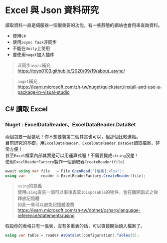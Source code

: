 ﻿# Excel 與 Json 資料研究

讀取資料一直是伺服器一個很重要的功能，有一些靜態的網站也會用來查詢資料。

- 使用`C#` 
- 使用`async Task`非同步 
- 不能在`Unity`上使用
- 要使用`nuget`加入插件

> 非同步`async`補充<br/>
> https://toyo0103.github.io/2020/09/19/about_async/

> `nuget`補充<br/>
> https://learn.microsoft.com/zh-tw/nuget/quickstart/install-and-use-a-package-in-visual-studio

## C# 讀取 Excel
### Nuget : ExcelDataReader、ExcelDataReader.DataSet

兩個包要一起裝吼！你不想要裝第二個其實也可以，但那個比較進階。<br/>
目前研究的基礎，用`ExcelDataReader`、`ExcelDataReader.DataSet`讀取檔案，非常方便！<br/>
甚至`Excel`檔案內部其實是可以用運算式喔！不需要變成`string`沒差！<br/>
使用`ExcelReaderFactory`製作一個讀取器`CreateReader(file)`<br/>

```csharp
await using var file   = File.OpenRead("[檔案].xlsx");
using var       reader = ExcelReaderFactory.CreateReader(file);
```

> `using`的意義<br/>
> 使用`using`宣告一個可以事後丟棄`IDisposable`的物件，會在離開函式之後釋放記憶體<br/>
> 如此一來可以避免記憶體浪費<br/>
> https://learn.microsoft.com/zh-tw/dotnet/csharp/language-reference/statements/using

假設你的表格只有一張表，沒有多重表的話，可以直接開始讀入檔案了。

```csharp
using var table = reader.AsDataSet(configuration).Tables[0];
```